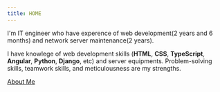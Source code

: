 ```yaml
---
title: HOME
---
```


I'm IT engineer who have experence of web development(2 years and 6 months) and network server maintenance(2 years).

I have knowlege of web development skills (**HTML**, **CSS**, **TypeScript**, **Angular**, **Python**, **Django**, etc) and server equipments. Problem-solving skills, teamwork skills, and meticulousness are my strengths.

[About Me](/portfolio/en/about "About")
